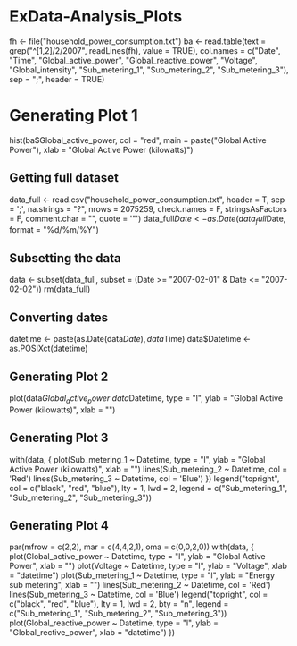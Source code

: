 # ExData-Analysis_Plots


fh <- file("household_power_consumption.txt")
ba <- read.table(text = grep("^[1,2]/2/2007", readLines(fh), value = TRUE), col.names = c("Date", "Time", "Global_active_power", "Global_reactive_power", "Voltage", "Global_intensity", "Sub_metering_1", "Sub_metering_2", "Sub_metering_3"), sep = ";", header = TRUE)

# Generating Plot 1
hist(ba$Global_active_power, col = "red", main = paste("Global Active Power"), xlab = "Global Active Power (kilowatts)")


## Getting full dataset
data_full <- read.csv("household_power_consumption.txt", header = T, sep = ';', 
                      na.strings = "?", nrows = 2075259, check.names = F, 
                      stringsAsFactors = F, comment.char = "", quote = '\"')
data_full$Date <- as.Date(data_full$Date, format = "%d/%m/%Y")

## Subsetting the data
data <- subset(data_full, subset = (Date >= "2007-02-01" & Date <= "2007-02-02"))
rm(data_full)

## Converting dates
datetime <- paste(as.Date(data$Date), data$Time)
data$Datetime <- as.POSIXct(datetime)

## Generating Plot 2
plot(data$Global_active_power ~ data$Datetime, type = "l",
     ylab = "Global Active Power (kilowatts)", xlab = "")


## Generating Plot 3
with(data, {
  plot(Sub_metering_1 ~ Datetime, type = "l", 
       ylab = "Global Active Power (kilowatts)", xlab = "")
  lines(Sub_metering_2 ~ Datetime, col = 'Red')
  lines(Sub_metering_3 ~ Datetime, col = 'Blue')
})
legend("topright", col = c("black", "red", "blue"), lty = 1, lwd = 2, 
       legend = c("Sub_metering_1", "Sub_metering_2", "Sub_metering_3"))


## Generating Plot 4
par(mfrow = c(2,2), mar = c(4,4,2,1), oma = c(0,0,2,0))
with(data, {
  plot(Global_active_power ~ Datetime, type = "l", 
       ylab = "Global Active Power", xlab = "")
  plot(Voltage ~ Datetime, type = "l", ylab = "Voltage", xlab = "datetime")
  plot(Sub_metering_1 ~ Datetime, type = "l", ylab = "Energy sub metering",
       xlab = "")
  lines(Sub_metering_2 ~ Datetime, col = 'Red')
  lines(Sub_metering_3 ~ Datetime, col = 'Blue')
  legend("topright", col = c("black", "red", "blue"), lty = 1, lwd = 2, 
         bty = "n",
         legend = c("Sub_metering_1", "Sub_metering_2", "Sub_metering_3"))
  plot(Global_reactive_power ~ Datetime, type = "l", 
       ylab = "Global_rective_power", xlab = "datetime")
})

